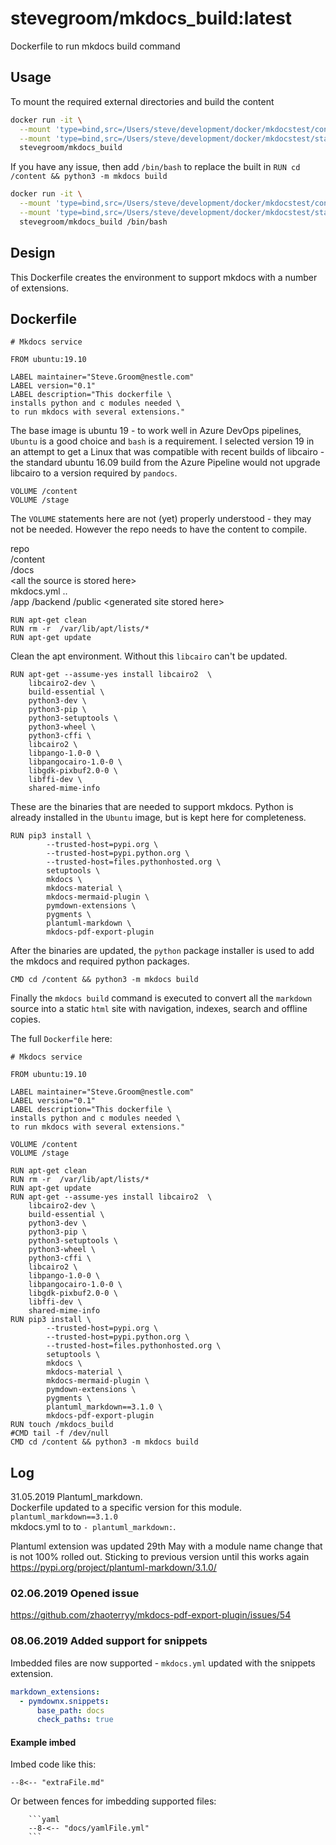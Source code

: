 # stevegroom/mkdocs_build:latest

Dockerfile to run mkdocs build command

## Usage

To mount the required external directories and build the content

```bash
docker run -it \
  --mount 'type=bind,src=/Users/steve/development/docker/mkdocstest/content,dst=/content' \
  --mount 'type=bind,src=/Users/steve/development/docker/mkdocstest/stage,dst=/stage' \
  stevegroom/mkdocs_build
```

If you have any issue, then add ```/bin/bash``` to replace the built in ```RUN cd /content && python3 -m mkdocs build```

```bash
docker run -it \
  --mount 'type=bind,src=/Users/steve/development/docker/mkdocstest/content,dst=/content' \
  --mount 'type=bind,src=/Users/steve/development/docker/mkdocstest/stage,dst=/stage' \
  stevegroom/mkdocs_build /bin/bash
```

## Design

This Dockerfile creates the environment to support mkdocs with a number of extensions.

## Dockerfile

```docker
# Mkdocs service

FROM ubuntu:19.10

LABEL maintainer="Steve.Groom@nestle.com"
LABEL version="0.1"
LABEL description="This dockerfile \
installs python and c modules needed \
to run mkdocs with several extensions."
```

The base image is ubuntu 19 - to work well in Azure DevOps pipelines, ```Ubuntu``` is a good choice and ```bash``` is a requirement.
I selected version 19 in an attempt to get a Linux that was compatible with recent builds of libcairo - the standard ubuntu 16.09 build
from the Azure Pipeline would not upgrade libcairo to a version required by ```pandocs```.

```docker
VOLUME /content
VOLUME /stage
```

The ```VOLUME``` statements here are not (yet) properly understood - they may not be needed. However the repo needs to have the content
to compile.

repo  
  /content  
    /docs  
      &lt;all the source is stored here>  
    mkdocs.yml
..  
  /app
    /backend
      /public
        &lt;generated site stored here>

```docker
RUN apt-get clean
RUN rm -r  /var/lib/apt/lists/*
RUN apt-get update
```

Clean the apt environment. Without this ```libcairo``` can't be updated.

```docker
RUN apt-get --assume-yes install libcairo2  \
    libcairo2-dev \
    build-essential \
    python3-dev \
    python3-pip \
    python3-setuptools \
    python3-wheel \
    python3-cffi \
    libcairo2 \
    libpango-1.0-0 \
    libpangocairo-1.0-0 \
    libgdk-pixbuf2.0-0 \
    libffi-dev \
    shared-mime-info
```

These are the binaries that are needed to support mkdocs. Python is already installed in the ```Ubuntu``` image, but is kept here for completeness.

```docker
RUN pip3 install \
        --trusted-host=pypi.org \
        --trusted-host=pypi.python.org \
        --trusted-host=files.pythonhosted.org \
        setuptools \
        mkdocs \
        mkdocs-material \
        mkdocs-mermaid-plugin \
        pymdown-extensions \
        pygments \
        plantuml-markdown \
        mkdocs-pdf-export-plugin
```

After the binaries are updated, the ```python``` package installer is used to add the mkdocs and required python packages.

```docker
CMD cd /content && python3 -m mkdocs build
```

Finally the ```mkdocs build``` command is executed to convert all the ```markdown``` source into a static ```html``` site with navigation, indexes, search and offline copies.

The full ```Dockerfile``` here:

```docker
# Mkdocs service

FROM ubuntu:19.10

LABEL maintainer="Steve.Groom@nestle.com"
LABEL version="0.1"
LABEL description="This dockerfile \
installs python and c modules needed \
to run mkdocs with several extensions."

VOLUME /content
VOLUME /stage

RUN apt-get clean
RUN rm -r  /var/lib/apt/lists/*
RUN apt-get update
RUN apt-get --assume-yes install libcairo2  \
    libcairo2-dev \
    build-essential \
    python3-dev \
    python3-pip \
    python3-setuptools \
    python3-wheel \
    python3-cffi \
    libcairo2 \
    libpango-1.0-0 \
    libpangocairo-1.0-0 \
    libgdk-pixbuf2.0-0 \
    libffi-dev \
    shared-mime-info
RUN pip3 install \
        --trusted-host=pypi.org \
        --trusted-host=pypi.python.org \
        --trusted-host=files.pythonhosted.org \
        setuptools \
        mkdocs \
        mkdocs-material \
        mkdocs-mermaid-plugin \
        pymdown-extensions \
        pygments \
        plantuml_markdown==3.1.0 \
        mkdocs-pdf-export-plugin
RUN touch /mkdocs_build
#CMD tail -f /dev/null
CMD cd /content && python3 -m mkdocs build
```

## Log

31.05.2019 Plantuml_markdown.  
Dockerfile updated to a specific version for this module.
```plantuml_markdown==3.1.0```  
mkdocs.yml to to ```- plantuml_markdown:```.

Plantuml extension was updated 29th May with a module name change that is not 100% rolled out. Sticking to previous version until this works again <https://pypi.org/project/plantuml-markdown/3.1.0/>

### 02.06.2019 Opened issue  
<https://github.com/zhaoterryy/mkdocs-pdf-export-plugin/issues/54>

### 08.06.2019 Added support for snippets

Imbedded files are now supported - ```mkdocs.yml``` updated with the snippets extension.

```yaml
markdown_extensions:
  - pymdownx.snippets:
      base_path: docs
      check_paths: true
```

#### Example imbed

Imbed code like this:

```text
--8<-- "extraFile.md"

```

Or between fences for imbedding supported files:

```text
    ```yaml
    --8-<-- "docs/yamlFile.yml"
    ```
```
